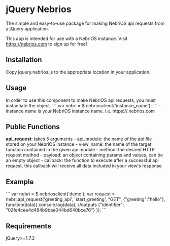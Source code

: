 # jQuery Nebrios

The simple and easy-to-use package for making NebriOS api requests from a jQuery application.

This app is intended for use with a NebriOS instance. Visit https://nebrios.com to sign up for free!

<h2>Installation</h2>
Copy jquery.nebrios.js to the appropriate location in your application.

<h2>Usage</h2>
In order to use this component to make NebriOS api requests, you must instantiate the object.
```
var nebri = $.nebriosclient('instance_name');
```
- instance name is your NebriOS instance name. i.e. https://<instance_name>.nebrios.com

<h2>Public Functions</h2>
<strong>api_request</strong>: takes 5 arguments
- api_module: the name of the api file stored on your NebriOS instance
- view_name: the name of the target function contained in the given api module
- method: the desired HTTP request method
- payload: an object containing params and values, can be an empty object
- callback: the function to execute after a successful api request. this callback will receive all data included in your view's response


<h2>Example</h2>
```
var nebri = $.nebriosclient('demo');
var request = nebri.api_request('greeting_api', 'start_greeting', "GET", {"greeting":"hello"}, function(data){
    console.log(data); //outputs {"identifier": "02fe4cee4d484b9bae044bd640bce76"}
});
```

<h2>Requirements</h2>
jQuery>=1.7.2
